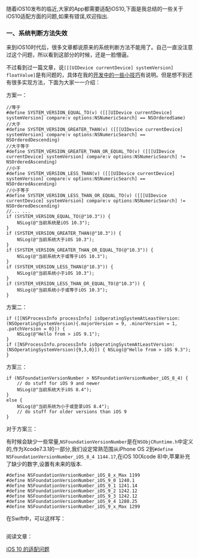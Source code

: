 随着iOS10发布的临近,大家的App都需要适配iOS10,下面是我总结的一些关于iOS10适配方面的问题,如果有错误,欢迎指出.

### 一、系统判断方法失效

来到iOS10时代后，很多文章都说原来的系统判断方法不能用了。自己一直没注意过这个问题，所以看到这部分的时候，还是一脸懵逼。

不过看到过一篇文章，说`[[[UIDevice currentDevice] systemVersion] floatValue]`是有问题的，具体在我的[开发中的一些小技巧](https://univer2012.github.io/2017/05/11/9some-tips-in-development/)有说明。但是想不到还有很多实现方法，下面为大家一一介绍：

方案一：

```objc
//等于
#define SYSTEM_VERSION_EQUAL_TO(v) ([[[UIDevice currentDevice] systemVersion] compare:v options:NSNumericSearch] == NSOrderedSame)
//大于
#define SYSTEM_VERSION_GREATER_THAN(v) ([[[UIDevice currentDevice] systemVersion] compare:v options:NSNumericSearch] == NSOrderedDescending)
//大于等于
#define SYSTEM_VERSION_GREATER_THAN_OR_EQUAL_TO(v) ([[[UIDevice currentDevice] systemVersion] compare:v options:NSNumericSearch] != NSOrderedAscending)
//小于
#define SYSTEM_VERSION_LESS_THAN(v) ([[[UIDevice currentDevice] systemVersion] compare:v options:NSNumericSearch] == NSOrderedAscending)
//小于等于
#define SYSTEM_VERSION_LESS_THAN_OR_EQUAL_TO(v) ([[[UIDevice currentDevice] systemVersion] compare:v options:NSNumericSearch] != NSOrderedDescending)
//... ...
if (SYSTEM_VERSION_EQUAL_TO(@"10.3")) {
    NSLog(@"当前系统是iOS 10.3");
}
if (SYSTEM_VERSION_GREATER_THAN(@"10.3")) {
    NSLog(@"当前系统大于iOS 10.3");
}
if (SYSTEM_VERSION_GREATER_THAN_OR_EQUAL_TO(@"10.3")) {
    NSLog(@"当前系统大于或等于iOS 10.3");
}
if (SYSTEM_VERSION_LESS_THAN(@"10.3")) {
    NSLog(@"当前系统小于iOS 10.3");
}
if (SYSTEM_VERSION_LESS_THAN_OR_EQUAL_TO(@"10.3")) {
    NSLog(@"当前系统小于或等于iOS 10.3");
}
```

方案二：

```objc
if ([[NSProcessInfo processInfo] isOperatingSystemAtLeastVersion:(NSOperatingSystemVersion){.majorVersion = 9, .minorVersion = 1, .patchVersion = 0}]) {
    NSLog(@"Hello from > iOS 9.1");
}
if ([NSProcessInfo.processInfo isOperatingSystemAtLeastVersion:(NSOperatingSystemVersion){9,3,0}]) { NSLog(@"Hello from > iOS 9.3");
}
```

方案三：

```objc
if (NSFoundationVersionNumber > NSFoundationVersionNumber_iOS_8_4) {
    // do stuff for iOS 9 and newer
    NSLog(@"当前系统大于iOS 8.4");
}
else {
    NSLog(@"当前系统为小于或登录iOS 8.4");
    // do stuff for older versions than iOS 9
}
```

对于方案三：

有时候会缺少一些常量,`NSFoundationVersionNumber`是在`NSObjCRuntime.h`中定义的,作为Xcode7.3.1的一部分,我们设定常熟范围从iPhone OS 2到`#define NSFoundationVersionNumber_iOS_8_4 1144.17`,在iOS 10(Xcode 8)中,苹果补充了缺少的数字,设置有未来的版本.

```objc
#define NSFoundationVersionNumber_iOS_8_x_Max 1199
#define NSFoundationVersionNumber_iOS_9_0 1240.1
#define NSFoundationVersionNumber_iOS_9_1 1241.14
#define NSFoundationVersionNumber_iOS_9_2 1242.12
#define NSFoundationVersionNumber_iOS_9_3 1242.12
#define NSFoundationVersionNumber_iOS_9_4 1280.25
#define NSFoundationVersionNumber_iOS_9_x_Max 1299
```

在Swift中，可以这样写：

```swift

```

阅读文章：

[iOS 10 的适配问题](http://www.jianshu.com/p/f8151d556930)